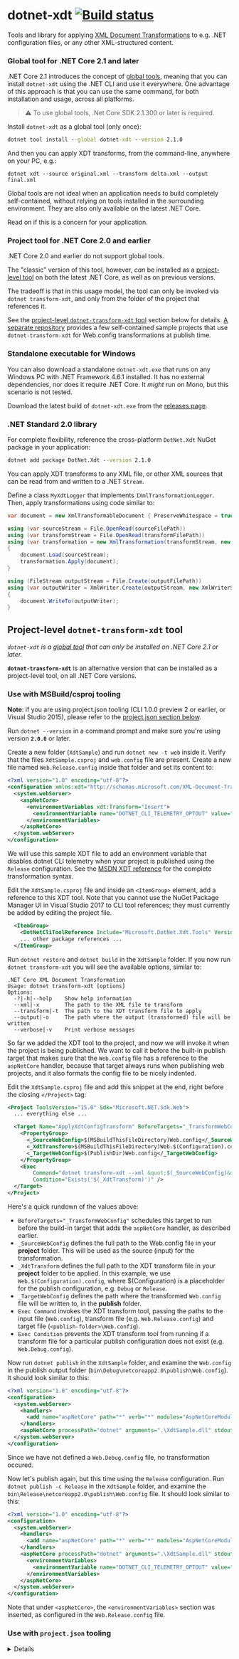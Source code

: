 # dotnet-xdt [![Build status](https://ci.appveyor.com/api/projects/status/559na9y3iswe9hbh/branch/master?svg=true)](https://ci.appveyor.com/project/nil4/dotnet-transform-xdt/branch/master)

Tools and library for applying [XML Document Transformations](https://msdn.microsoft.com/en-us/library/dd465326.aspx)
to e.g. .NET configuration files, or any other XML-structured content.

### <a name="dotnet-xdt-tool"></a> Global tool for .NET Core 2.1 and later

.NET Core 2.1 introduces the concept of [global tools](https://docs.microsoft.com/en-us/dotnet/core/tools/global-tools),
meaning that you can install `dotnet-xdt` using the .NET CLI and use it everywhere. One advantage of this approach 
is that you can use the same command, for both installation and usage, across all platforms.

> :warning: To use global tools, .Net Core SDK 2.1.300 or later is required. 

Install `dotnet-xdt` as a global tool (only once):

```cmd
dotnet tool install --global dotnet-xdt --version 2.1.0
```

And then you can apply XDT transforms, from the command-line, anywhere on your PC, e.g.:

```shell
dotnet xdt --source original.xml --transform delta.xml --output final.xml
```

Global tools are not ideal when an application needs to build completely self-contained,
without relying on tools installed in the surrounding environment. They are also only 
available on the latest .NET Core.

Read on if this is a concern for your application.

### <a name="dotnet-transform-xdt-tool"></a> Project tool for .NET Core 2.0 and earlier

.NET Core 2.0 and earlier do not support global tools. 

The "classic" version of this tool, however, *can* be installed as a 
[project-level tool](https://docs.microsoft.com/en-us/dotnet/core/tools/extensibility#per-project-based-extensibility)
on both the latest .NET Core, as well as on previous versions.

The tradeoff is that in this usage model, the tool can only be invoked 
via `dotnet transform-xdt`, and only from the folder of the project that references it. 

See the [project-level `dotnet-transform-xdt` tool](#legacy) section 
below for details. [A separate repository](https://github.com/nil4/xdt-samples/) provides a 
few self-contained sample projects that use `dotnet-transform-xdt` 
for Web.config transformations at publish time. 

### <a name="dotnet-xdt-exe"></a>Standalone executable for Windows

You can also download a standalone `dotnet-xdt.exe` that runs on any Windows PC with .NET 
Framework 4.6.1 installed. It has no external dependencies, nor does it require .NET Core.
It *might* run on Mono, but this scenario is not tested.

Download the latest build of `dotnet-xdt.exe` from the [releases page](https://github.com/nil4/dotnet-transform-xdt/releases).

### <a name="dotnet-xdt-lib"></a>.NET Standard 2.0 library 

For complete flexibility, reference the cross-platform `DotNet.Xdt` NuGet package in your application:

```cmd
dotnet add package DotNet.Xdt --version 2.1.0
```

You can apply XDT transforms to any XML file, or other XML sources that can be read from
and written to a .NET `Stream`. 

Define a class `MyXdtLogger` that implements `IXmlTransformationLogger`.
Then, apply transformations using code similar to:

```csharp
var document = new XmlTransformableDocument { PreserveWhitespace = true };

using (var sourceStream = File.OpenRead(sourceFilePath))
using (var transformStream = File.OpenRead(transformFilePath))
using (var transformation = new XmlTransformation(transformStream, new MyXdtLogger()))
{
    document.Load(sourceStream);
    transformation.Apply(document);
}

using (FileStream outputStream = File.Create(outputFilePath))
using (var outputWriter = XmlWriter.Create(outputStream, new XmlWriterSettings { Indent = true }))
{
    document.WriteTo(outputWriter);
}
```

## <a name="legacy"></a> Project-level `dotnet-transform-xdt` tool

*`dotnet-xdt` is a [global tool](https://docs.microsoft.com/en-us/dotnet/core/tools/global-tools) that can only be installed on .NET Core 2.1 or later.*

**`dotnet-transform-xdt`** is an alternative version that can be installed
as a project-level tool, on all .NET Core versions. 

### <a name="msbuild"></a> Use with MSBuild/csproj tooling

**Note**: if you are using project.json tooling (CLI 1.0.0 preview 2 or earlier, or Visual Studio 2015),
please refer to the [project.json section below](#project-json).

Run `dotnet --version` in a command prompt and make sure you're using version **`2.0.0`** or later.

Create a new folder (`XdtSample`) and run `dotnet new -t web` inside it. Verify that the files
`XdtSample.csproj` and `web.config` file are present. Create a new file named `Web.Release.config`
inside that folder and set its content to:

```xml
<?xml version="1.0" encoding="utf-8"?>
<configuration xmlns:xdt="http://schemas.microsoft.com/XML-Document-Transform">
  <system.webServer>
    <aspNetCore>
      <environmentVariables xdt:Transform="Insert">
        <environmentVariable name="DOTNET_CLI_TELEMETRY_OPTOUT" value="1" />
      </environmentVariables>
    </aspNetCore>
  </system.webServer>
</configuration>
```

We will use this sample XDT file to add an environment variable that disables dotnet CLI telemetry when
your project is published using the `Release` configuration. See the [MSDN XDT reference](https://msdn.microsoft.com/en-us/library/dd465326.aspx)
for the complete transformation syntax.

Edit the `XdtSample.csproj` file and inside an `<ItemGroup>` element, add a reference to this XDT tool. 
Note that you cannot use the NuGet Package Manager UI in Visual Studio 2017 to CLI tool references; 
they must currently be added by editing the project file.

```xml
  <ItemGroup>
    <DotNetCliToolReference Include="Microsoft.DotNet.Xdt.Tools" Version="2.0.0" />
    ... other package references ...
  </ItemGroup>
```

Run `dotnet restore` and `dotnet build` in the `XdtSample` folder. If you now run `dotnet transform-xdt`
you will see the available  options, similar to:

```
.NET Core XML Document Transformation
Usage: dotnet transform-xdt [options]
Options:
  -?|-h|--help    Show help information
  --xml|-x        The path to the XML file to transform
  --transform|-t  The path to the XDT transform file to apply
  --output|-o     The path where the output (transformed) file will be written
  --verbose|-v    Print verbose messages
```

So far we added the XDT tool to the project, and now we will invoke it when the project is being published.
We want to call it before the built-in publish target that makes sure that the `Web.config` file has a reference
to the `aspNetCore` handler, because that target always runs when publishing web projects, and it also formats
the config file to be nicely indented.

Edit the `XdtSample.csproj` file and add this snippet at the end, right before the closing `</Project>` tag:

```xml
<Project ToolsVersion="15.0" Sdk="Microsoft.NET.Sdk.Web">
  ... everything else ...

  <Target Name="ApplyXdtConfigTransform" BeforeTargets="_TransformWebConfig">
    <PropertyGroup>
      <_SourceWebConfig>$(MSBuildThisFileDirectory)Web.config</_SourceWebConfig>
      <_XdtTransform>$(MSBuildThisFileDirectory)Web.$(Configuration).config</_XdtTransform>
      <_TargetWebConfig>$(PublishDir)Web.config</_TargetWebConfig>
    </PropertyGroup>
    <Exec
        Command="dotnet transform-xdt --xml &quot;$(_SourceWebConfig)&quot; --transform &quot;$(_XdtTransform)&quot; --output &quot;$(_TargetWebConfig)&quot;"
        Condition="Exists('$(_XdtTransform)')" />
  </Target>
</Project>
```

Here's a quick rundown of the values above:

  - `BeforeTargets="_TransformWebConfig"` schedules this target to run before the build-in target that adds
    the `aspNetCore` handler, as described earlier.
  - `_SourceWebConfig` defines the full path to the Web.config file in your **project** folder. This
    will be used as the source (input) for the transformation.
  - `_XdtTransform` defines the full path to the XDT transform file in your **project** folder to be applied.
    In this example, we use `Web.$(Configuration).config`, where $(Configuration) is a placeholder for the publish
    configuration, e.g. `Debug` or `Release`.
  - `_TargetWebConfig` defines the path where the transformed `Web.config` file will be written to, in the **publish** folder.
  - `Exec Command` invokes the XDT transform tool, passing the paths to the input file (`Web.config`), transform
    file (e.g. `Web.Release.config`) and target file (`<publish-folder>\Web.config`).
  - `Exec Condition` prevents the XDT transform tool from running if a transform file for a particular publish
    configuration does not exist (e.g. `Web.Debug.config`).

Now run `dotnet publish` in the `XdtSample` folder, and examine the `Web.config` in the publish output folder
(`bin\Debug\netcoreapp2.0\publish\Web.config`). It should look similar to this:

```xml
<?xml version="1.0" encoding="utf-8"?>
<configuration>
  <system.webServer>
    <handlers>
      <add name="aspNetCore" path="*" verb="*" modules="AspNetCoreModule" resourceType="Unspecified" />
    </handlers>
    <aspNetCore processPath="dotnet" arguments=".\XdtSample.dll" stdoutLogEnabled="false" stdoutLogFile=".\logs\stdout" forwardWindowsAuthToken="false" />
  </system.webServer>
</configuration>
```

Since we have not defined a `Web.Debug.config` file, no transformation occured.

Now let's publish again, but this time using the `Release` configuration. Run `dotnet publish -c Release`
in the `XdtSample` folder, and examine the `bin\Release\netcoreapp2.0\publish\Web.config` file.
It should look similar to this:

```xml
<?xml version="1.0" encoding="utf-8"?>
<configuration>
  <system.webServer>
    <handlers>
      <add name="aspNetCore" path="*" verb="*" modules="AspNetCoreModule" resourceType="Unspecified" />
    </handlers>
    <aspNetCore processPath="dotnet" arguments=".\XdtSample.dll" stdoutLogEnabled="false" stdoutLogFile=".\logs\stdout" forwardWindowsAuthToken="false">
      <environmentVariables>
        <environmentVariable name="DOTNET_CLI_TELEMETRY_OPTOUT" value="1" />
      </environmentVariables>
    </aspNetCore>
  </system.webServer>
</configuration>
```

Note that under `<aspNetCore>`, the `<environmentVariables>` section was inserted, as configured in the
`Web.Release.config` file.

<h3><a name="project-json"></a>Use with <code>project.json</code> tooling</h3>

<details>
Add `Microsoft.DotNet.Xdt.Tools` to the `tools` sections of your `project.json` file:

```json
{
  ... other settings ...
  "tools": {
    "Microsoft.DotNet.Xdt.Tools": "1.0.0"
  }
}
```

##### Using [.NET Core 1.1](https://blogs.msdn.microsoft.com/dotnet/2016/11/16/announcing-net-core-1-1/) or [ASP.NET Core 1.1](https://blogs.msdn.microsoft.com/webdev/2016/11/16/announcing-asp-net-core-1-1/)?

In the sample above, replace `1.0.0` with `1.1.0`.

### How to Use (project.json tooling)

The typical use case is to transform `Web.config` (or similar XML-based files) at publish time.

As an example, let's apply a transformation based on the publish configuration (i.e. `Debug` vs.
`Release`). Add a `Web.Debug.config` file and a `Web.Release.config` file to your project, in the
same folder as `Web.config` file.

Call the tool from the `scripts/postpublish` section of your `project.json` to invoke it after publish:

```json
{
  "scripts": {
    "postpublish": [
        "dotnet transform-xdt --xml \"%publish:ProjectPath%\\Web.config\" --transform \"%publish:ProjectPath%\\Web.%publish:Configuration%.config\" --output \"%publish:OutputPath%\\Web.config\"",
        "dotnet publish-iis --publish-folder %publish:OutputPath% --framework %publish:FullTargetFramework%"
	]
  }
}
```

The following options are passed to `dotnet-transform-xdt`:
- `xml`: the input XML file to be transformed; in this example, the `Web.config` file in your **project** folder.
- `transform`: the XDT file to be applied; in this example, the `Web.Debug.config` file in your **project** folder.
- `output`: the XML file with the transformed output (input + XDT); in this example, the `Web.config` file
  in your **publish** folder (e.g. `bin\Debug\win7-x64\publish`).

With the above setup, calling `dotnet publish` from your project folder will apply the XDT transform
during the publishing process. The tool will print its output to the console, prefixed with
**`[XDT]`** markers.

You can pass an explicit configuration (e.g. `-c Debug` or `-c Release`) to `dotnet publish`
to specify the configuration (and thus applicable XDT file) to publish. A similar option is available in the Visual
Studio publish dialog.

Please note that varying the applied transform by configuration as shown above is just an example.
Any [dotnet publish variable](https://github.com/dotnet/cli/blob/f4ceb1f2136c5b0be16a7b551d28f5634a6c84bb/src/dotnet/commands/dotnet-publish/PublishCommand.cs#L108-L113)
can be used to drive the transformation process.

To get a list of all available options, run `dotnet transform-xdt` from the project folder:

```
.NET Core XML Document Transformation
Usage: dotnet transform-xdt [options]
Options:
  -?|-h|--help    Show help information
  --xml|-x        The path to the XML file to transform
  --transform|-t  The path to the XDT transform file to apply
  --output|-o     The path where the output (transformed) file will be written
  --verbose|-v    Print verbose messages
```
</details>
